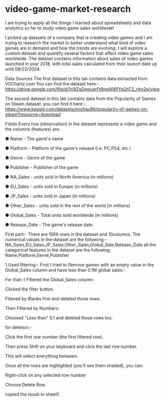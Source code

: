 # video-game-market-research

I am trying to apply all the things I learned about spreadsheets and data analytics so far to study video game sales worldwide!

I picked up datasets of a company that is creating video games and I am trying to research the market to better understand what kind of video games are in demand and how the trends are evolving. I will explore a custom dataset and quantify several factors that affect video game sales worldwide. The dataset contains information about sales of video games launched in year 2018, with total sales calculated from their launch date up until 08/22/2024.

Data Sources
The first dataset in this lab contains data extracted from VGChartz.com You can find the dataset here:-https://drive.google.com/file/d/1ri9Zg2wquerFt8ngWi6fYsQhT2_nkv2e/view


The second dataset in this lab contains data from the 
Popularity of Games on Steam
 dataset. you can find it here:-https://www.kaggle.com/datasets/michau96/popularity-of-games-on-steam?resource=download

Fields
Every row (observation) in the dataset represents a video game and the columns (features) are: 

● Name - The game's name

● Platform - Platform of the game's release (i.e. PC,PS4, etc.)

● Genre - Genre of the game

● Publisher - Publisher of the game

● NA_Sales - units sold in North America (in millions)

● EU_Sales - units sold in Europe (in millions)

● JP_Sales - units sold in Japan (in millions)

● Other_Sales - units sold in the rest of the world (in millions)

● Global_Sales - Total units sold worldwide (in millions)

● Release_Date - The game's release date.

First part:-
There are 1569 rows in the dataset and 10columns.
The numerical values in the dataset are the following:-NA_Sales,EU_Sales,JP_Sales,Other_Sales,Global_Sale,Release_Date
all the categorical features in the dataset are the following: Name,Platform,Genre,Publisher

1.Used filtering:-
First I tried to Remove games with an empty value in the Global_Sales column and have less than 0.1M global sales:-

For that:-I  Filtered the Global_Sales column:

Clicked the filter button.

Filtered by Blanks first and deleted those rows.

Then Filtered by Numbers:

Choosed "Less than" 0.1 and deleted those rows too.

for deletion:-



Click the first row number (the first filtered row).

Then press Shift on your keyboard and click the last row number.

This will select everything between.

Once all the rows are highlighted (you'll see them shaded), you can:

Right-click on any selected row number

Choose Delete Row.

copied the result to sheet1.



